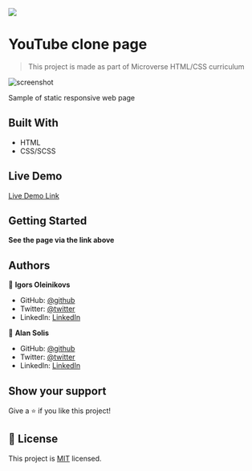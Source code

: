 ![](https://img.shields.io/badge/Microverse-blueviolet)

# YouTube clone page

> This project is made as part of Microverse HTML/CSS curriculum

![screenshot](./.png)

Sample of static responsive web page 

## Built With

- HTML
- CSS/SCSS


## Live Demo

[Live Demo Link](https://igors78.github.io/youtubeclone/)


## Getting Started

**See the page via the link above**






## Authors

👤 **Igors Oleinikovs**

- GitHub: [@github](https://github.com/Igors78)
- Twitter: [@twitter](https://twitter.com/oleinikovs)
- LinkedIn: [LinkedIn](https://www.linkedin.com/in/igors-oleinikovs-17a10958/)


👤 **Alan Solis**

- GitHub: [@github](https://github.com/)
- Twitter: [@twitter](https://twitter.com/)
- LinkedIn: [LinkedIn](https://www.linkedin.com/in/)



## Show your support

Give a ⭐️ if you like this project!



## 📝 License

This project is [MIT](./license.txt) licensed.
